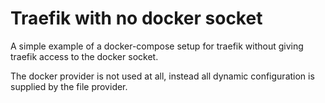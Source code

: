 # Traefik with no docker socket

A simple example of a docker-compose setup for traefik without giving traefik access to the docker socket.

The docker provider is not used at all, instead all dynamic configuration is supplied by the file provider.